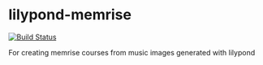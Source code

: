 lilypond-memrise
================

[![Build Status](https://travis-ci.org/b0ri5/lilypond-memrise.png?branch=master)](https://travis-ci.org/b0ri5/lilypond-memrise)

For creating memrise courses from music images generated with lilypond
